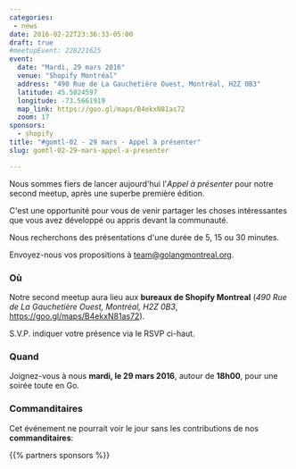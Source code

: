 ```yaml
---
categories:
 - news
date: 2016-02-22T23:36:33-05:00
draft: true
#meetupEvent: 228221625
event:
  date: "Mardi, 29 mars 2016"
  venue: "Shopify Montréal"
  address: "490 Rue de La Gauchetière Ouest, Montréal, H2Z 0B3"
  latitude: 45.5024597
  longitude: -73.5661919
  map_link: https://goo.gl/maps/B4ekxN81as72
  zoom: 17
sponsors:
  - shopify
title: "#gomtl-02 - 29 mars - Appel à présenter"
slug: gomtl-02-29-mars-appel-a-presenter

---
```


Nous sommes fiers de lancer aujourd'hui l'_Appel à présenter_ pour notre second
meetup, après une superbe première édition.

C'est une opportunité pour vous de venir partager les choses intéressantes que
vous avez développé ou appris devant la communauté.

Nous recherchons des présentations d'une durée de 5, 15 ou 30 minutes.

Envoyez-nous vos propositions à <a
href="mailto:team@golangmontreal.org">team@golangmontreal.org</a>.

<!--more-->

### Où

Notre second meetup aura lieu aux **bureaux de Shopify Montreal** (_490 Rue de La Gauchetière Ouest, Montréal, H2Z 0B3_, https://goo.gl/maps/B4ekxN81as72).

S.V.P. indiquer votre présence via le RSVP ci-haut.


### Quand

Joignez-vous à nous **mardi, le 29 mars 2016**, autour de **18h00**, pour une
soirée toute en Go.


### Commanditaires

Cet événement ne pourrait voir le jour sans les contributions de nos **commanditaires**:

{{% partners sponsors %}}

<!--Nous voulons aussi remercier chaleureusement nos **partenaires** pour ce meetup:-->
